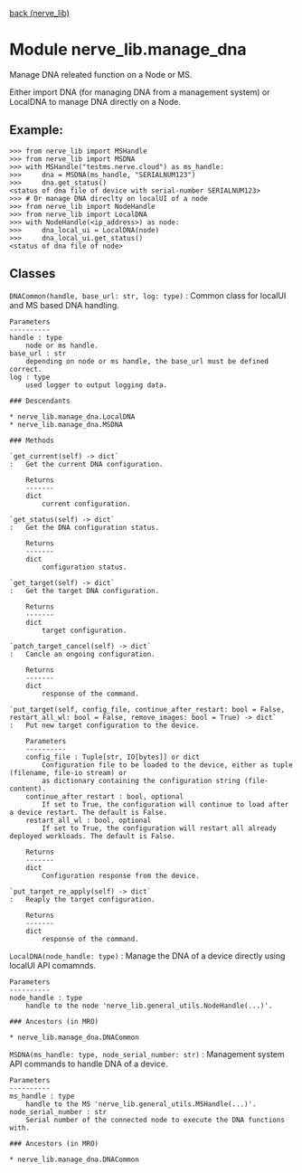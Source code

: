 [back (nerve_lib)](./index.md)

Module nerve_lib.manage_dna
===========================
Manage DNA releated function on a Node or MS.

Either import DNA (for managing DNA from a management system) or LocalDNA to manage DNA directly on a Node.

Example:
-------
    >>> from nerve_lib import MSHandle
    >>> from nerve_lib import MSDNA
    >>> with MSHandle("testms.nerve.cloud") as ms_handle:
    >>>     dna = MSDNA(ms_handle, "SERIALNUM123")
    >>>     dna.get_status()
    <status of dna file of device with serial-number SERIALNUM123>
    >>> # Or manage DNA direclty on localUI of a node
    >>> from nerve_lib import NodeHandle
    >>> from nerve_lib import LocalDNA
    >>> with NodeHandle(<ip_address>) as node:
    >>>     dna_local_ui = LocalDNA(node)
    >>>     dna_local_ui.get_status()
    <status of dna file of node>

Classes
-------

`DNACommon(handle, base_url: str, log: type)`
:   Common class for localUI and MS based DNA handling.
    
    Parameters
    ----------
    handle : type
        node or ms handle.
    base_url : str
        depending on node or ms handle, the base_url must be defined correct.
    log : type
        used logger to output logging data.

    ### Descendants

    * nerve_lib.manage_dna.LocalDNA
    * nerve_lib.manage_dna.MSDNA

    ### Methods

    `get_current(self) ‑> dict`
    :   Get the current DNA configuration.
        
        Returns
        -------
        dict
            current configuration.

    `get_status(self) ‑> dict`
    :   Get the DNA configuration status.
        
        Returns
        -------
        dict
            configuration status.

    `get_target(self) ‑> dict`
    :   Get the target DNA configuration.
        
        Returns
        -------
        dict
            target configuration.

    `patch_target_cancel(self) ‑> dict`
    :   Cancle an ongoing configuration.
        
        Returns
        -------
        dict
            response of the command.

    `put_target(self, config_file, continue_after_restart: bool = False, restart_all_wl: bool = False, remove_images: bool = True) ‑> dict`
    :   Put new target configuration to the device.
        
        Parameters
        ----------
        config_file : Tuple[str, IO[bytes]] or dict
            Configuration file to be loaded to the device, either as tuple (filename, file-io stream) or
            as dictionary containing the configuration string (file-content).
        continue_after_restart : bool, optional
            If set to True, the configuration will continue to load after a device restart. The default is False.
        restart_all_wl : bool, optional
            If set to True, the configuration will restart all already deployed workloads. The default is False.
        
        Returns
        -------
        dict
            Configuration response from the device.

    `put_target_re_apply(self) ‑> dict`
    :   Reaply the target configuration.
        
        Returns
        -------
        dict
            response of the command.

`LocalDNA(node_handle: type)`
:   Manage the DNA of a device directly using localUI API comamnds.
    
    Parameters
    ----------
    node_handle : type
        handle to the node 'nerve_lib.general_utils.NodeHandle(...)'.

    ### Ancestors (in MRO)

    * nerve_lib.manage_dna.DNACommon

`MSDNA(ms_handle: type, node_serial_number: str)`
:   Management system API commands to handle DNA of a device.
    
    Parameters
    ----------
    ms_handle : type
        handle to the MS 'nerve_lib.general_utils.MSHandle(...)'.
    node_serial_number : str
        Serial number of the connected node to execute the DNA functions with.

    ### Ancestors (in MRO)

    * nerve_lib.manage_dna.DNACommon
